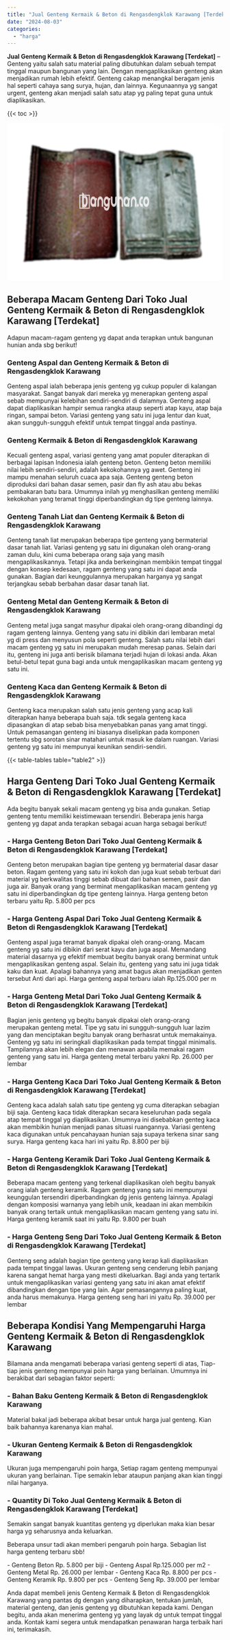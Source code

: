 ```yaml
---
title: "Jual Genteng Kermaik & Beton di Rengasdengklok Karawang [Terdekat]"
date: "2024-08-03"
categories: 
  - "harga"
---
```


**Jual Genteng Kermaik & Beton di Rengasdengklok Karawang \[Terdekat\]** – Genteng yaitu salah satu material paling dibutuhkan dalam sebuah tempat tinggal maupun bangunan yang lain. Dengan mengaplikasikan genteng akan menjadikan rumah lebih efektif. Genteng cakap menangkal beragam jenis hal seperti cahaya sang surya, hujan, dan lainnya. Kegunaannya yg sangat urgent, genteng akan menjadi salah satu atap yg paling tepat guna untuk diaplikasikan.

{{< toc >}}

![Jual Genteng Kermaik & Beton di Rengasdengklok Karawang [Terdekat]](/images/genteng-minimalis-murah18.png)

## Beberapa Macam Genteng Dari Toko Jual Genteng Kermaik & Beton di Rengasdengklok Karawang \[Terdekat\]

Adapun macam-ragam genteng yg dapat anda terapkan untuk bangunan hunian anda sbg berikut!

### Genteng Aspal dan Genteng Kermaik & Beton di Rengasdengklok Karawang

Genteng aspal ialah beberapa jenis genteng yg cukup populer di kalangan masyarakat. Sangat banyak dari mereka yg menerapkan genteng aspal sebab mempunyai kelebihan sendiri-sendiri di dalamnya. Genteng aspal dapat diaplikasikan hampir semua rangka ataup seperti atap kayu, atap baja ringan, sampai beton. Variasi genteng yang satu ini juga lentur dan kuat, akan sungguh-sungguh efektif untuk tempat tinggal anda pastinya.

### Genteng Kermaik & Beton di Rengasdengklok Karawang

Kecuali genteng aspal, variasi genteng yang amat populer diterapkan di berbagai lapisan Indonesia ialah genteng beton. Genteng beton memiliki nilai lebih sendiri-sendiri, adalah kekokohannya yg awet. Genteng ini mampu menahan seluruh cuaca apa saja. Genteng genteng beton diproduksi dari bahan dasar semen, pasir dan fly ash atau abu bekas pembakaran batu bara. Umumnya inilah yg menghasilkan genteng memiliki kekokohan yang teramat tinggi diperbandingkan dg tipe genteng lainnya.

### Genteng Tanah Liat dan Genteng Kermaik & Beton di Rengasdengklok Karawang

Genteng tanah liat merupakan beberapa tipe genteng yang bermaterial dasar tanah liat. Variasi genteng yg satu ini digunakan oleh orang-orang zaman dulu, kini cuma beberapa orang saja yang masih mengaplikasikannya. Tetapi jika anda berkeinginan membikin tempat tinggal dengan konsep kedesaan, ragam genteng yang satu ini dapat anda gunakan. Bagian dari keunggulannya merupakan harganya yg sangat terjangkau sebab berbahan dasar dasar tanah liat.

### Genteng Metal dan Genteng Kermaik & Beton di Rengasdengklok Karawang

Genteng metal juga sangat masyhur dipakai oleh orang-orang dibandingi dg ragam genteng lainnya. Genteng yang satu ini dibikin dari lembaran metal yg di press dan menyusun pola seperti genteng. Salah satu nilai lebih dari macam genteng yg satu ini merupakan mudah meresap panas. Selain dari itu, genteng ini juga anti berisik bilamana terjadi hujan di lokasi anda. Akan betul-betul tepat guna bagi anda untuk mengaplikasikan macam genteng yg satu ini.

### Genteng Kaca dan Genteng Kermaik & Beton di Rengasdengklok Karawang

Genteng kaca merupakan salah satu jenis genteng yang acap kali diterapkan hanya beberapa buah saja. tdk segala genteng kaca dipasangkan di atap sebab bisa menyebabkan panas yang amat tinggi. Untuk pemasangan genteng ini biasanya diselipkan pada komponen tertentu sbg sorotan sinar matahari untuk masuk ke dalam ruangan. Variasi genteng yg satu ini mempunyai keunikan sendiri-sendiri.

{{< table-tables table="table2" >}}

## Harga Genteng Dari Toko Jual Genteng Kermaik & Beton di Rengasdengklok Karawang \[Terdekat\]

Ada begitu banyak sekali macam genteng yg bisa anda gunakan. Setiap genteng tentu memiliki keistimewaan tersendiri. Beberapa jenis harga genteng yg dapat anda terapkan sebagai acuan harga sebagai berikut!

### \- Harga Genteng Beton Dari Toko Jual Genteng Kermaik & Beton di Rengasdengklok Karawang \[Terdekat\]

Genteng beton merupakan bagian tipe genteng yg bermaterial dasar dasar beton. Ragam genteng yang satu ini kokoh dan juga kuat sebab terbuat dari material yg berkwalitas tinggi sebab dibuat dari bahan semen, pasir dan juga air. Banyak orang yang berminat mengaplikasikan macam genteng yg satu ini diperbandingkan dg tipe genteng lainnya. Harga genteng beton terbaru yaitu Rp. 5.800 per pcs

### \- Harga Genteng Aspal Dari Toko Jual Genteng Kermaik & Beton di Rengasdengklok Karawang \[Terdekat\]

Genteng aspal juga teramat banyak dipakai oleh orang-orang. Macam genteng yg satu ini dibikin dari serat kayu dan juga aspal. Memandang material dasarnya yg efektif membuat begitu banyak orang berminat untuk mengaplikasikan genteng aspal. Selain itu, genteng yang satu ini juga tidak kaku dan kuat. Apalagi bahannya yang amat bagus akan menjadikan genten tersebut Anti dari api. Harga genteng aspal terbaru ialah Rp.125.000 per m

### \- Harga Genteng Metal Dari Toko Jual Genteng Kermaik & Beton di Rengasdengklok Karawang \[Terdekat\]

Bagian jenis genteng yg begitu banyak dipakai oleh orang-orang merupakan genteng metal. Tipe yg satu ini sungguh-sungguh luar lazim yang dan menciptakan begitu banyak orang berhasrat untuk memakainya. Genteng yg satu ini seringkali diaplikasikan pada tempat tinggal minimalis. Tampilannya akan lebih elegan dan menawan apabila memakai ragam genteng yang satu ini. Harga genteng metal terbaru yakni Rp. 26.000 per lembar

### \- Harga Genteng Kaca Dari Toko Jual Genteng Kermaik & Beton di Rengasdengklok Karawang \[Terdekat\]

Genteng kaca adalah salah satu tipe genteng yg cuma diterapkan sebagian biji saja. Genteng kaca tidak diterapkan secara keseluruhan pada segala atap tempat tinggal yg diaplikasikan. Umumnya ini disebabkan genteg kaca akan membikin hunian menjadi panas situasi ruangannya. Variasi genteng kaca digunakan untuk pencahayaan hunian saja supaya terkena sinar sang surya. Harga genteng kaca hari ini yaitu Rp. 8.800 per biji

### \- Harga Genteng Keramik Dari Toko Jual Genteng Kermaik & Beton di Rengasdengklok Karawang \[Terdekat\]

Beberapa macam genteng yang terkenal diaplikasikan oleh begitu banyak orang ialah genteng keramik. Ragam genteng yang satu ini mempunyai keunggulan tersendiri diperbandingkan dg jenis genteng lainnya. Apalagi dengan komposisi warnanya yang lebih unik, keadaan ini akan membikin banyak orang tertaik untuk mengaplikasikan macam genteng yang satu ini. Harga genteng keramik saat ini yaitu Rp. 9.800 per buah

### \- Harga Genteng Seng Dari Toko Jual Genteng Kermaik & Beton di Rengasdengklok Karawang \[Terdekat\]

Genteng seng adalah bagian tipe genteng yang kerap kali diaplikasikan pada tempat tinggal lawas. Ukuran genteng seng cenderung lebih panjang karena sangat hemat harga yang mesti dikeluarkan. Bagi anda yang tertarik untuk mengaplikasikan variasi genteng yang satu ini akan amat efektif dibandingkan dengan tipe yang lain. Agar pemasangannya paling kuat, anda harus memakunya. Harga genteng seng hari ini yaitu Rp. 39.000 per lembar

## Beberapa Kondisi Yang Mempengaruhi Harga Genteng Kermaik & Beton di Rengasdengklok Karawang

Bilamana anda mengamati beberapa variasi genteng seperti di atas, Tiap-tiap jenis genteng mempunyai poin harga yang berlainan. Umumnya ini berakibat dari sebagian faktor seperti:

### \- Bahan Baku Genteng Kermaik & Beton di Rengasdengklok Karawang

Material bakal jadi beberapa akibat besar untuk harga jual genteng. Kian baik bahannya karenanya kian mahal.

### \- Ukuran Genteng Kermaik & Beton di Rengasdengklok Karawang

Ukuran juga mempengaruhi poin harga, Setiap ragam genteng mempunyai ukuran yang berlainan. Tipe semakin lebar ataupun panjang akan kian tinggi nilai harganya.

### \- Quantity Di Toko Jual Genteng Kermaik & Beton di Rengasdengklok Karawang \[Terdekat\]

Semakin sangat banyak kuantitas genteng yg diperlukan maka kian besar harga yg seharusnya anda keluarkan.

Beberapa unsur tadi akan memberi pengaruh poin harga. Sebagian list harga genteng terbaru sbb!

\- Genteng Beton Rp. 5.800 per biji - Genteng Aspal Rp.125.000 per m2 - Genteng Metal Rp. 26.000 per lembar - Genteng Kaca Rp. 8.800 per pcs - Genteng Keramik Rp. 9.800 per pcs - Genteng Seng Rp. 39.000 per lembar

Anda dapat membeli jenis Genteng Kermaik & Beton di Rengasdengklok Karawang yang pantas dg dengan yang diharapkan, tentukan jumlah, material genteng, dan jenis genteng yg dibutuhkan kepada kami. Dengan begitu, anda akan menerima genteng yg yang layak dg untuk tempat tinggal anda. Kontak kami segera untuk mendapatkan penawaran harga terbaik hari ini, terimakasih.
